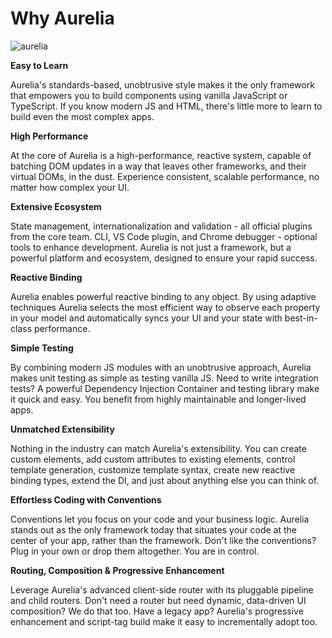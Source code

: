 # Why Aurelia

![aurelia](https://aurelia.io/styles/images/aurelia-icon.svg)

**Easy to Learn**

Aurelia's standards-based, unobtrusive style makes it the only framework that empowers you to build components using vanilla JavaScript or TypeScript. If you know modern JS and HTML, there's little more to learn to build even the most complex apps.

**High Performance**

At the core of Aurelia is a high-performance, reactive system, capable of batching DOM updates in a way that leaves other frameworks, and their virtual DOMs, in the dust. Experience consistent, scalable performance, no matter how complex your UI.

**Extensive Ecosystem**

State management, internationalization and validation - all official plugins from the core team. CLI, VS Code plugin, and Chrome debugger - optional tools to enhance development. Aurelia is not just a framework, but a powerful platform and ecosystem, designed to ensure your rapid success.

**Reactive Binding**

Aurelia enables powerful reactive binding to any object. By using adaptive techniques Aurelia selects the most efficient way to observe each property in your model and automatically syncs your UI and your state with best-in-class performance.

**Simple Testing**

By combining modern JS modules with an unobtrusive approach, Aurelia makes unit testing as simple as testing vanilla JS. Need to write integration tests? A powerful Dependency Injection Container and testing library make it quick and easy. You benefit from highly maintainable and longer-lived apps.

**Unmatched Extensibility**

Nothing in the industry can match Aurelia's extensibility. You can create custom elements, add custom attributes to existing elements, control template generation, customize template syntax, create new reactive binding types, extend the DI, and just about anything else you can think of.

**Effortless Coding with Conventions**

Conventions let you focus on your code and your business logic. Aurelia stands out as the only framework today that situates your code at the center of your app, rather than the framework. Don't like the conventions? Plug in your own or drop them altogether. You are in control.

**Routing, Composition & Progressive Enhancement**

Leverage Aurelia's advanced client-side router with its pluggable pipeline and child routers. Don't need a router but need dynamic, data-driven UI composition? We do that too. Have a legacy app? Aurelia's progressive enhancement and script-tag build make it easy to incrementally adopt too.


